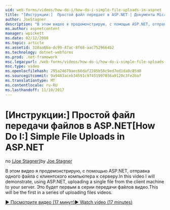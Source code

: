 ```yaml
---
uid: web-forms/videos/how-do-i/how-do-i-simple-file-uploads-in-aspnet
title: "[Инструкции:]  Простой файл передает в ASP.NET | Документы Microsoft"
author: JoeStagner
description: "В этом видео я продемонстрирую, с помощью ASP.NET, отправка одного файла с клиентского компьютера к серверу. Это будет первым в последовательности загрузки..."
ms.author: aspnetcontent
manager: wpickett
ms.date: 02/12/2008
ms.topic: article
ms.assetid: 310aa6ba-dc99-47ac-8f68-aac7529664b2
ms.technology: dotnet-webforms
ms.prod: .net-framework
msc.legacyurl: /web-forms/videos/how-do-i/how-do-i-simple-file-uploads-in-aspnet
msc.type: video
ms.openlocfilehash: 295a24679aec66daf2285b58c9ed7ed1da9c85d8
ms.sourcegitcommit: 9a9483aceb34591c97451997036a9120c3fe2baf
ms.translationtype: MT
ms.contentlocale: ru-RU
ms.lasthandoff: 11/10/2017
---
```

<a name="how-do-i--simple-file-uploads-in-aspnet"></a><span data-ttu-id="3b95a-104">[Инструкции:]  Простой файл передачи файлов в ASP.NET</span><span class="sxs-lookup"><span data-stu-id="3b95a-104">[How Do I:]  Simple File Uploads in ASP.NET</span></span>
====================
<span data-ttu-id="3b95a-105">по [(Joe Stagner)](https://github.com/JoeStagner)</span><span class="sxs-lookup"><span data-stu-id="3b95a-105">by [Joe Stagner](https://github.com/JoeStagner)</span></span>

<span data-ttu-id="3b95a-106">В этом видео я продемонстрирую, с помощью ASP.NET, отправка одного файла с клиентского компьютера к серверу.</span><span class="sxs-lookup"><span data-stu-id="3b95a-106">In this video I will demonstrate, using ASP.NET, uploading a single file from the client machine to your server.</span></span> <span data-ttu-id="3b95a-107">Это будет первым в серии передачи файлов видео.</span><span class="sxs-lookup"><span data-stu-id="3b95a-107">This will be the first in a series of uploading files videos.</span></span>

[<span data-ttu-id="3b95a-108">&#9654; Посмотрите видео (17 минут)</span><span class="sxs-lookup"><span data-stu-id="3b95a-108">&#9654; Watch video (17 minutes)</span></span>](https://channel9.msdn.com/Blogs/ASP-NET-Site-Videos/how-do-i-simple-file-uploads-in-aspnet)
